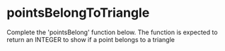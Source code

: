 # pointsBelongToTriangle
 Complete the 'pointsBelong' function below. The function is expected to return an INTEGER to show if a point belongs to a triangle










